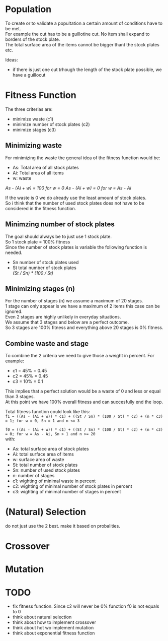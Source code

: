 # Population
To create or to validate a popultation a certain amount of conditions have to be met.  
For example the cut has to be a guillotine cut. No item shall expand to borders of the stock plate.  
The total surface area of the items cannot be bigger thant the stock plates etc.  

Ideas:
- if there is just one cut trhough the length of the stock plate possible, we have a guillocut

# Fitness Function
The three criterias are:
- minimize waste (c1)
- minimize number of stock plates (c2)
- minimize stages (c3)

## Minimizing waste
For minimizing the waste the general idea of the fitness function would be:  
- As: Total area of all stock plates
- Ai: Total area of all items
- w: waste  

*As - (Ai + w) = 100 for w = 0*
*As - (Ai + w) = 0 for w = As - Ai*

If the waste is 0 we do already use the least amount of stock plates.  
So i think that the number of used stock plates does not have to be considered in the fitness function.

## Minimzing number of stock plates
The goal should always be to just use 1 stock plate.  
So 1 stock plate = 100% fitness  
Since the number of stock plates is variable the following function is needed.
- Sn number of stock plates used  
- St total number of stock plates  
*(St / Sn) * (100 / St)*  

## Minimizing stages (n)
For the number of stages (n) we assume a maximum of 20 stages.  
1 stage can only appear is we have a maximum of 2 items this case can be ignored.  
Even 2 stages are highly unlikely in everyday situations.  
We assume that 3 stages and below are a perfect outcome.  
So 3 stages are 100% fitness and everything above 20 stages is 0% fitness.

## Combine waste and stage
To combine the 2 criteria we need to give those a weight in percent. For example:
- c1 = 45% = 0.45
- c2 = 45% = 0.45
- c3 = 10% = 0.1

This implies that a perfect solution would be a waste of 0 and less or equal than 3 stages.  
At this point we have 100% overall fitness and can succesfully end the loop.  

Total fitness function could look like this:  
`f1 = ((As - (Ai + w)) * c1) + ((St / Sn) * (100 / St) * c2) + (n * c3) = 1; for w = 0, Sn = 1 and n <= 3`  

`f0 = ((As - (Ai + w)) * c1) + ((St / Sn) * (100 / St) * c2) + (n * c3) = 0; for w = As - Ai, Sn > 1 and n >= 20`  
with:
- As: total surface area of stock plates
- Ai: total surface area of items
- w: surface area of waste
- St: total number of stock plates
- Sn: number of used stock plates
- n: number of stages
- c1: wighting of minimal waste in percent
- c2: wighting of minimal number of stock plates in percent
- c3: wighting of minimal number of stages in percent

# (Natural) Selection
do not just use the 2 best. make it based on probalities.

# Crossover

# Mutation

# TODO
- fix fitness function. Since c2 will never be 0% function f0 is not equals to 0
- think about natural selection
- think about how to implement crossover
- think about hot wo implement mutation
- think about exponential fitness function
